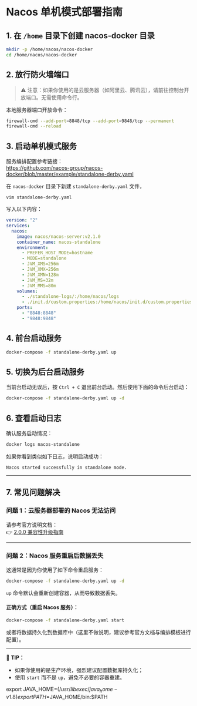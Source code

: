 # Nacos 单机模式部署指南

## 1. 在 `/home` 目录下创建 nacos-docker 目录

```bash
mkdir -p /home/nacos/nacos-docker
cd /home/nacos/nacos-docker
```

## 2. 放行防火墙端口

> ⚠️ 注意：如果你使用的是云服务器（如阿里云、腾讯云），请前往控制台开放端口。无需使用命令行。

本地服务器端口开放命令：

```bash
firewall-cmd --add-port=8848/tcp --add-port=9848/tcp --permanent
firewall-cmd --reload
```

## 3. 启动单机模式服务

服务编排配置参考链接：  
https://github.com/nacos-group/nacos-docker/blob/master/example/standalone-derby.yaml

在 `nacos-docker` 目录下新建 `standalone-derby.yaml` 文件，
```
vim standalone-derby.yaml
```

写入以下内容：

```yaml
version: "2"
services:
  nacos:
    image: nacos/nacos-server:v2.1.0
    container_name: nacos-standalone
    environment:
      - PREFER_HOST_MODE=hostname
      - MODE=standalone
      - JVM_XMS=256m
      - JVM_XMX=256m
      - JVM_XMN=128m
      - JVM_MS=32m
      - JVM_MMS=80m
    volumes:
      - ./standalone-logs/:/home/nacos/logs
      - ./init.d/custom.properties:/home/nacos/init.d/custom.properties
    ports:
      - "8848:8848"
      - "9848:9848"
```

## 4. 前台启动服务

```bash
docker-compose -f standalone-derby.yaml up
```
## 5. 切换为后台启动服务

当前台启动无误后，按 `Ctrl + C` 退出前台启动。然后使用下面的命令后台启动：

```bash
docker-compose -f standalone-derby.yaml up -d
```

## 6. 查看启动日志

确认服务启动情况：

```bash
docker logs nacos-standalone
```

如果你看到类似如下日志，说明启动成功：

```
Nacos started successfully in standalone mode.
```

---

## 7. 常见问题解决

### 问题 1：云服务器部署的 Nacos 无法访问

请参考官方说明文档：  
👉 [2.0.0 兼容性升级指南](https://nacos.io/zh-cn/docs/v2/upgrading/2.0.0-compatibility.html)

---

### 问题 2：Nacos 服务重启后数据丢失

这通常是因为你使用了如下命令重启服务：

```bash
docker-compose -f standalone-derby.yaml up -d
```

`up` 命令默认会重新创建容器，从而导致数据丢失。

#### 正确方式（重启 Nacos 服务）：

```bash
docker-compose -f standalone-derby.yaml start
```

或者将数据持久化到数据库中（这里不做说明，建议参考官方文档与编排模板进行配置）。

---

📝 **TIP：**
- 如果你使用的是生产环境，强烈建议配置数据库持久化；
- 使用 `start` 而不是 `up`，避免不必要的容器重建。



export JAVA_HOME=$(/usr/libexec/java_home -v 1.8)
export PATH=$JAVA_HOME/bin:$PATH

